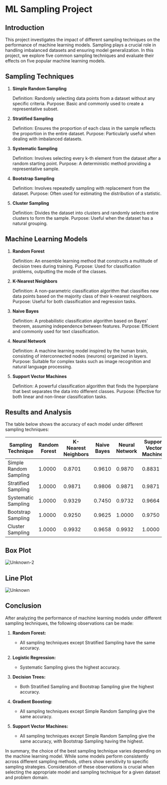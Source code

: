 # ML Sampling Project

## Introduction

This project investigates the impact of different sampling techniques on the performance of machine learning models. Sampling plays a crucial role in handling imbalanced datasets and ensuring model generalization. In this project, we explore five common sampling techniques and evaluate their effects on five popular machine learning models.

## Sampling Techniques

1. **Simple Random Sampling**

   Definition: Randomly selecting data points from a dataset without any specific criteria.
   Purpose: Basic and commonly used to create a representative subset.
2. **Stratified Sampling**

   Definition: Ensures the proportion of each class in the sample reflects the proportion in the entire dataset.
   Purpose: Particularly useful when dealing with imbalanced datasets.

3. **Systematic Sampling**

   Definition: Involves selecting every k-th element from the dataset after a random starting point.
   Purpose: A deterministic method providing a representative sample.

4. **Bootstrap Sampling**

   Definition: Involves repeatedly sampling with replacement from the dataset.
   Purpose: Often used for estimating the distribution of a statistic.

5. **Cluster Sampling**

   Definition: Divides the dataset into clusters and randomly selects entire clusters to form the sample.
   Purpose: Useful when the dataset has a natural grouping.
   
## Machine Learning Models

1. **Random Forest**

   Definition: An ensemble learning method that constructs a multitude of decision trees during training.
   Purpose: Used for classification problems, outputting the mode of the classes.
   
3. **K-Nearest Neighbors**

   Definition: A non-parametric classification algorithm that classifies new data points based on the majority class of their k-nearest neighbors.
   Purpose: Useful for both classification and regression tasks.

4. **Naive Bayes**

   Definition: A probabilistic classification algorithm based on Bayes' theorem, assuming independence between features.
   Purpose: Efficient and commonly used for text classification.

5. **Neural Network**

   Definition: A machine learning model inspired by the human brain, consisting of interconnected nodes (neurons) organized in layers.
   Purpose: Suitable for complex tasks such as image recognition and natural language processing.
6. **Support Vector Machines**

   Definition: A powerful classification algorithm that finds the hyperplane that best separates the data into different classes.
   Purpose: Effective for both linear and non-linear classification tasks.

## Results and Analysis

The table below shows the accuracy of each model under different sampling techniques:

| Sampling Technique      | Random Forest | K-Nearest Neighbors | Naive Bayes | Neural Network | Support Vector Machines |
|--------------------------|---------------|----------------------|-------------|-----------------|--------------------------|
| Simple Random Sampling   | 1.0000        | 0.8701               | 0.9610      | 0.9870          | 0.8831                   |
| Stratified Sampling      | 1.0000        | 0.9871               | 0.9806      | 0.9871          | 0.9871                   |
| Systematic Sampling      | 1.0000        | 0.9329               | 0.7450      | 0.9732          | 0.9664                   |
| Bootstrap Sampling       | 1.0000        | 0.9250               | 0.9625      | 1.0000          | 0.9750                   |
| Cluster Sampling         | 1.0000        | 0.9932               | 0.9658      | 0.9932          | 1.0000                   |

## Box Plot

![Unknown-2](https://github.com/cheshtabiala/Sampling_Assignment/assets/94442128/bdd2c9bb-dbdd-4f6e-a894-94634b28dff8)

## Line Plot
![Unknown](https://github.com/cheshtabiala/Sampling_Assignment/assets/94442128/a3ca170a-a9e0-4d92-8433-a183e928f2eb)

## Conclusion

After analyzing the performance of machine learning models under different sampling techniques, the following observations can be made:

1. **Random Forest:**
   - All sampling techniques except Stratified Sampling have the same accuracy.

2. **Logistic Regression:**
   - Systematic Sampling gives the highest accuracy.

3. **Decision Trees:**
   - Both Stratified Sampling and Bootstrap Sampling give the highest accuracy.

4. **Gradient Boosting:**
   - All sampling techniques except Simple Random Sampling give the same accuracy.

5. **Support Vector Machines:**
   - All sampling techniques except Simple Random Sampling give the same accuracy, with Bootstrap Sampling having the highest.

In summary, the choice of the best sampling technique varies depending on the machine learning model. While some models perform consistently across different sampling methods, others show sensitivity to specific sampling strategies. Consideration of these observations is crucial when selecting the appropriate model and sampling technique for a given dataset and problem domain.


